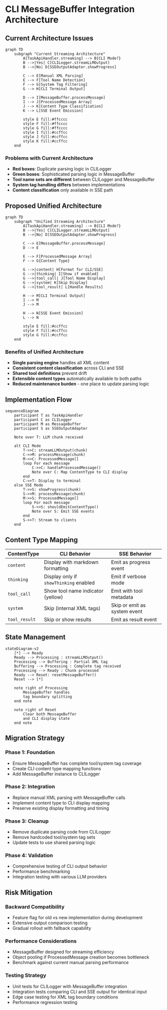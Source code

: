 # CLI MessageBuffer Integration Architecture

## Current Architecture Issues

```mermaid
graph TD
    subgraph "Current Streaming Architecture"
        A[TaskApiHandler.streaming] --> B{CLI Mode?}
        B -->|Yes| C[CLILogger.streamLLMOutput]
        B -->|No| D[SSEOutputAdapter.showProgress]

        C --> E[Manual XML Parsing]
        E --> F[Tool Name Detection]
        F --> G[System Tag Filtering]
        G --> H[CLI Terminal Output]

        D --> I[MessageBuffer.processMessage]
        I --> J[ProcessedMessage Array]
        J --> K[Content Type Classification]
        K --> L[SSE Event Emission]

        style E fill:#ffcccc
        style F fill:#ffcccc
        style G fill:#ffcccc
        style I fill:#ccffcc
        style J fill:#ccffcc
        style K fill:#ccffcc
    end
```

### Problems with Current Architecture

- **Red boxes**: Duplicate parsing logic in CLILogger
- **Green boxes**: Sophisticated parsing logic in MessageBuffer
- **Tool name sets are different** between CLILogger and MessageBuffer
- **System tag handling differs** between implementations
- **Content classification** only available in SSE path

## Proposed Unified Architecture

```mermaid
graph TD
    subgraph "Unified Streaming Architecture"
        A[TaskApiHandler.streaming] --> B{CLI Mode?}
        B -->|Yes| C[CLILogger.streamLLMOutput]
        B -->|No| D[SSEOutputAdapter.showProgress]

        C --> E[MessageBuffer.processMessage]
        D --> E

        E --> F[ProcessedMessage Array]
        F --> G{Content Type}

        G -->|content| H[Format for CLI/SSE]
        G -->|thinking| I[Show if enabled]
        G -->|tool_call| J[Tool Name Display]
        G -->|system| K[Skip Display]
        G -->|tool_result| L[Handle Results]

        H --> M[CLI Terminal Output]
        I --> M
        J --> M

        H --> N[SSE Event Emission]
        L --> N

        style E fill:#ccffcc
        style F fill:#ccffcc
        style G fill:#ccffcc
    end
```

### Benefits of Unified Architecture

- **Single parsing engine** handles all XML content
- **Consistent content classification** across CLI and SSE
- **Shared tool definitions** prevent drift
- **Extensible content types** automatically available to both paths
- **Reduced maintenance burden** - one place to update parsing logic

## Implementation Flow

```mermaid
sequenceDiagram
    participant T as TaskApiHandler
    participant C as CLILogger
    participant M as MessageBuffer
    participant S as SSEOutputAdapter

    Note over T: LLM chunk received

    alt CLI Mode
        T->>C: streamLLMOutput(chunk)
        C->>M: processMessage(chunk)
        M->>C: ProcessedMessage[]
        loop For each message
            C->>C: handleProcessedMessage()
            Note over C: Map ContentType to CLI display
        end
        C->>T: Display to terminal
    else SSE Mode
        T->>S: showProgress(chunk)
        S->>M: processMessage(chunk)
        M->>S: ProcessedMessage[]
        loop For each message
            S->>S: shouldEmitContentType()
            Note over S: Emit SSE events
        end
        S->>T: Stream to clients
    end
```

## Content Type Mapping

| ContentType   | CLI Behavior                           | SSE Behavior                 |
| ------------- | -------------------------------------- | ---------------------------- |
| `content`     | Display with markdown formatting       | Emit as progress event       |
| `thinking`    | Display only if `showThinking` enabled | Emit if verbose mode         |
| `tool_call`   | Show tool name indicator (yellow)      | Emit with tool metadata      |
| `system`      | Skip (internal XML tags)               | Skip or emit as system event |
| `tool_result` | Skip or show results                   | Emit as result event         |

## State Management

```mermaid
stateDiagram-v2
    [*] --> Ready
    Ready --> Processing : streamLLMOutput()
    Processing --> Buffering : Partial XML tag
    Buffering --> Processing : Complete tag received
    Processing --> Ready : Chunk processed
    Ready --> Reset: resetMessageBuffer()
    Reset --> [*]

    note right of Processing
        MessageBuffer handles
        tag boundary splitting
    end note

    note right of Reset
        Clear both MessageBuffer
        and CLI display state
    end note
```

## Migration Strategy

### Phase 1: Foundation

- Ensure MessageBuffer has complete tool/system tag coverage
- Create CLI content type mapping functions
- Add MessageBuffer instance to CLILogger

### Phase 2: Integration

- Replace manual XML parsing with MessageBuffer calls
- Implement content type to CLI display mapping
- Preserve existing display formatting and timing

### Phase 3: Cleanup

- Remove duplicate parsing code from CLILogger
- Remove hardcoded tool/system tag sets
- Update tests to use shared parsing logic

### Phase 4: Validation

- Comprehensive testing of CLI output behavior
- Performance benchmarking
- Integration testing with various LLM providers

## Risk Mitigation

### Backward Compatibility

- Feature flag for old vs new implementation during development
- Extensive output comparison testing
- Gradual rollout with fallback capability

### Performance Considerations

- MessageBuffer designed for streaming efficiency
- Object pooling if ProcessedMessage creation becomes bottleneck
- Benchmark against current manual parsing performance

### Testing Strategy

- Unit tests for CLILogger with MessageBuffer integration
- Integration tests comparing CLI and SSE output for identical input
- Edge case testing for XML tag boundary conditions
- Performance regression testing

